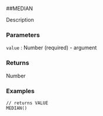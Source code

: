##MEDIAN

Description

### Parameters
`value` : Number (required) - argument

### Returns
Number

### Examples
```
// returns VALUE
MEDIAN()
```
